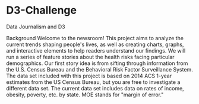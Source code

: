 # D3-Challenge
Data Journalism and D3

Background
Welcome to the newsroom! This project aims to analyze the current trends shaping people's lives, as well as creating charts, graphs, and interactive elements to help readers understand our findings.
We will run a series of feature stories about the health risks facing particular demographics. Our first story idea is from sifting through information from the U.S. Census Bureau and the Behavioral Risk Factor Surveillance System.
The data set included with this project is based on 2014 ACS 1-year estimates from the US Census Bureau, but you are free to investigate a different data set. The current data set includes data on rates of income, obesity, poverty, etc. by state. MOE stands for "margin of error."
